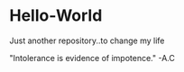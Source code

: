 # Hello-World
Just another repository..to change my life

"Intolerance is evidence of impotence." -A.C 


